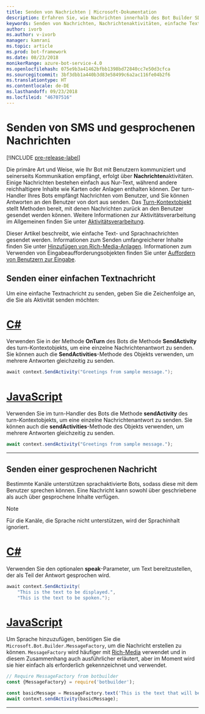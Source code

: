```yaml
---
title: Senden von Nachrichten | Microsoft-Dokumentation
description: Erfahren Sie, wie Nachrichten innerhalb des Bot Builder SDK gesendet werden.
keywords: Senden von Nachrichten, Nachrichtenaktivitäten, einfache Textnachricht, Sprache, gesprochene Nachricht
author: ivorb
ms.author: v-ivorb
manager: kamrani
ms.topic: article
ms.prod: bot-framework
ms.date: 08/23/2018
monikerRange: azure-bot-service-4.0
ms.openlocfilehash: 075e9b3a41462bfbb1398bd72840cc7e50d3cfca
ms.sourcegitcommit: 3bf3dbb1a440b3d83e58499c6a2ac116fe04b2f6
ms.translationtype: HT
ms.contentlocale: de-DE
ms.lasthandoff: 09/23/2018
ms.locfileid: "46707516"
---
```

# <a name="send-text-and-spoken-messages"></a>Senden von SMS und gesprochenen Nachrichten

[!INCLUDE [pre-release-label](../includes/pre-release-label.md)]

Die primäre Art und Weise, wie Ihr Bot mit Benutzern kommuniziert und seinerseits Kommunikation empfängt, erfolgt über **Nachrichten**aktivitäten. Einige Nachrichten bestehen einfach aus Nur-Text, während andere reichhaltigere Inhalte wie Karten oder Anlagen enthalten können. Der turn-Handler Ihres Bots empfängt Nachrichten vom Benutzer, und Sie können Antworten an den Benutzer von dort aus senden. Das [Turn-Kontextobjekt](bot-builder-concept-activity-processing.md#turn-context) stellt Methoden bereit, mit denen Nachrichten zurück an den Benutzer gesendet werden können. Weitere Informationen zur Aktivitätsverarbeitung im Allgemeinen finden Sie unter [Aktivitätsverarbeitung](bot-builder-concept-activity-processing.md).

Dieser Artikel beschreibt, wie einfache Text- und Sprachnachrichten gesendet werden. Informationen zum Senden umfangreicherer Inhalte finden Sie unter [Hinzufügen von Rich-Media-Anlagen](bot-builder-howto-add-media-attachments.md). Informationen zum Verwenden von Eingabeaufforderungsobjekten finden Sie unter [Auffordern von Benutzern zur Eingabe](bot-builder-prompts.md).

## <a name="send-a-simple-text-message"></a>Senden einer einfachen Textnachricht

Um eine einfache Textnachricht zu senden, geben Sie die Zeichenfolge an, die Sie als Aktivität senden möchten:

# <a name="ctabcsharp"></a>[C#](#tab/csharp)

Verwenden Sie in der Methode **OnTurn** des Bots die Methode **SendActivity** des turn-Kontextobjekts, um eine einzelne Nachrichtenantwort zu senden. Sie können auch die **SendActivities**-Methode des Objekts verwenden, um mehrere Antworten gleichzeitig zu senden.

```cs
await context.SendActivity("Greetings from sample message.");
```

# <a name="javascripttabjavascript"></a>[JavaScript](#tab/javascript)

Verwenden Sie im turn-Handler des Bots die Methode **sendActivity** des turn-Kontextobjekts, um eine einzelne Nachrichtenantwort zu senden. Sie können auch die **sendActivities**-Methode des Objekts verwenden, um mehrere Antworten gleichzeitig zu senden.

```javascript
await context.sendActivity("Greetings from sample message.");
```

---

## <a name="send-a-spoken-message"></a>Senden einer gesprochenen Nachricht

Bestimmte Kanäle unterstützen sprachaktivierte Bots, sodass diese mit dem Benutzer sprechen können. Eine Nachricht kann sowohl über geschriebene als auch über gesprochene Inhalte verfügen.

> [!NOTE]
> Für die Kanäle, die Sprache nicht unterstützen, wird der Sprachinhalt ignoriert.

# <a name="ctabcsharp"></a>[C#](#tab/csharp)

Verwenden Sie den optionalen **speak**-Parameter, um Text bereitzustellen, der als Teil der Antwort gesprochen wird.

```cs
await context.SendActivity(
    "This is the text to be displayed.",
    "This is the text to be spoken.");
```

# <a name="javascripttabjavascript"></a>[JavaScript](#tab/javascript)

Um Sprache hinzuzufügen, benötigen Sie die `Microsoft.Bot.Builder.MessageFactory`, um die Nachricht erstellen zu können. `MessageFactory` wird häufiger mit [Rich-Media](bot-builder-howto-add-media-attachments.md) verwendet und in diesem Zusammenhang auch ausführlicher erläutert, aber im Moment wird sie hier einfach als erforderlich gekennzeichnet und verwendet.

```javascript
// Require MessageFactory from botbuilder
const {MessageFactory} = require('botbuilder');

const basicMessage = MessageFactory.text('This is the text that will be displayed.', 'This is the text that will be spoken.');
await context.sendActivity(basicMessage);
```

---
